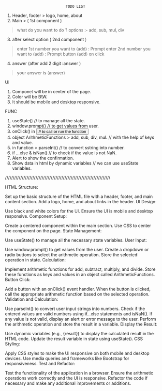                                 TODO LIST 
1. Header, footer  > logo, home, about 
2. Main >  ( 1st component )
>  what do you want to do ?
> options :- add, sub, mul, div
3. after select option ( 2nd component )
> enter 1st number  you want to (add)  : Prompt
> enter 2nd number  you want to (add)  : Prompt
> button (add) on click 
4. answer (after add 2 digit :answer )
> your answer is (answer)


UI 

1. Componet will be in center of the page.
2. Color will be B\W.
3. It should be mobile and desktop responsive.

FUNC 

1. useState() // to manage all the state.
2. window.prompt() // to get values from user.
3. onClick() in <button> // to call or run the function
4. object ArithmeticFunctions > add, sub, div, mul. // with the help of keys and value.
5. in function > parseInt()  // to convert sstring into number.
6. if ...else & isNan() // to check if the value is not NaN. 
7. Alert to show the confirmation.  
8. Show data in html by dynamic variables // we can use useState variables.       


/////////////////////////////////////////////////////////////////////

HTML Structure:

Set up the basic structure of the HTML file with a header, footer, and main content section.
Add a logo, home, and about links in the header.
UI Design:

Use black and white colors for the UI.
Ensure the UI is mobile and desktop responsive.
Component Setup:

Create a centered component within the main section.
Use CSS to center the component on the page.
State Management:

Use useState() to manage all the necessary state variables.
User Input:

Use window.prompt() to get values from the user.
Create a dropdown or radio buttons to select the arithmetic operation.
Store the selected operation in state.
Calculation:

Implement arithmetic functions for add, subtract, multiply, and divide.
Store these functions as keys and values in an object called ArithmeticFunctions.
Button Click:

Add a button with an onClick() event handler.
When the button is clicked, call the appropriate arithmetic function based on the selected operation.
Validation and Calculation:

Use parseInt() to convert user input strings into numbers.
Check if the entered values are valid numbers using if...else statements and isNaN().
If any value is not valid, display an alert or error message to the user.
Perform the arithmetic operation and store the result in a variable.
Display the Result:

Use dynamic variables (e.g., {result}) to display the calculated result in the HTML code.
Update the result variable in state using useState().
CSS Styling:

Apply CSS styles to make the UI responsive on both mobile and desktop devices.
Use media queries and frameworks like Bootstrap for responsiveness.
Test and Refactor:

Test the functionality of the application in a browser.
Ensure the arithmetic operations work correctly and the UI is responsive.
Refactor the code if necessary and make any additional improvements or additions.